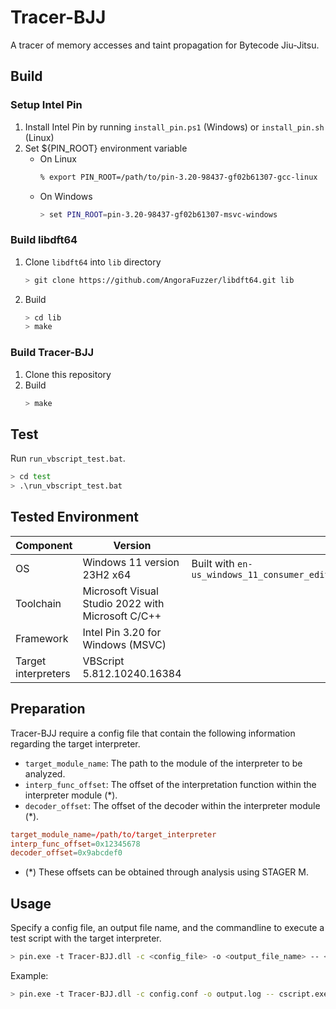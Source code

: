 # Tracer-BJJ

A tracer of memory accesses and taint propagation for Bytecode Jiu-Jitsu.

## Build

### Setup Intel Pin

1. Install Intel Pin by running `install_pin.ps1` (Windows) or `install_pin.sh` (Linux)
2. Set ${PIN_ROOT} environment variable
    - On Linux
        ```sh
        % export PIN_ROOT=/path/to/pin-3.20-98437-gf02b61307-gcc-linux
        ```
    - On Windows
        ```sh
        > set PIN_ROOT=pin-3.20-98437-gf02b61307-msvc-windows
        ```

### Build libdft64

1. Clone `libdft64` into `lib` directory
    ```sh
    > git clone https://github.com/AngoraFuzzer/libdft64.git lib
    ```

2. Build
    ```sh
    > cd lib
    > make
    ```

### Build Tracer-BJJ

1. Clone this repository
2. Build
    ```sh
    > make
    ```

## Test

Run `run_vbscript_test.bat`.

```sh
> cd test
> .\run_vbscript_test.bat
```

## Tested Environment

|Component|Version|Note|
|-|-|-|
|OS|Windows 11 version 23H2 x64|Built with `en-us_windows_11_consumer_editions_version_23h2_updated_june_2024_x64_dvd_78b33b16.iso`|
|Toolchain|Microsoft Visual Studio 2022 with Microsoft C/C++||
|Framework|Intel Pin 3.20 for Windows (MSVC)||
|Target interpreters|VBScript 5.812.10240.16384||

## Preparation

Tracer-BJJ require a config file that contain the following information regarding the target interpreter.
- `target_module_name`: The path to the module of the interpreter to be analyzed.
- `interp_func_offset`: The offset of the interpretation function within the interpreter module (*).
- `decoder_offset`: The offset of the decoder within the interpreter module (*).

```conf
target_module_name=/path/to/target_interpreter
interp_func_offset=0x12345678
decoder_offset=0x9abcdef0
```

- (*) These offsets can be obtained through analysis using STAGER M.


## Usage

Specify a config file, an output file name, and the commandline to execute a test script with the target interpreter.

```sh
> pin.exe -t Tracer-BJJ.dll -c <config_file> -o <output_file_name> -- <target_interpreter> <test_script>
```

Example:
```sh
> pin.exe -t Tracer-BJJ.dll -c config.conf -o output.log -- cscript.exe test.vbs
```
